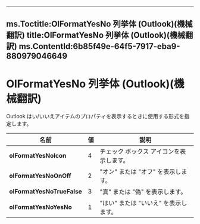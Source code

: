 

---
ms.Toctitle:OlFormatYesNo 列挙体 (Outlook)(機械翻訳)
title:OlFormatYesNo 列挙体 (Outlook)(機械翻訳)
ms.ContentId:6b85f49e-64f5-7917-eba9-880979046649
---
# OlFormatYesNo 列挙体 (Outlook)(機械翻訳)




Outlook はい/いいえアイテムのプロパティを表示するときに使用する形式を指定します。

|**名前**|**値**|**説明**|
|---|---|---|
|**olFormatYesNoIcon**|4|チェック ボックス アイコンを表示します。|
|**olFormatYesNoOnOff**|2|"オン" または "オフ" を表示します。|
|**olFormatYesNoTrueFalse**|3|"真" または "偽" を表示します。|
|**olFormatYesNoYesNo**|1|"はい" または "いいえ" を表示します。|




